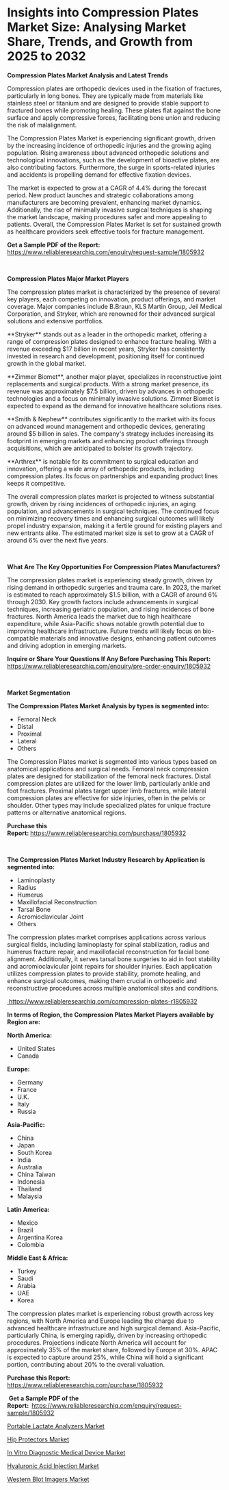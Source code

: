 <p><h1>Insights into Compression Plates Market Size: Analysing Market Share, Trends, and Growth from 2025 to 2032</h1></p><p><strong>Compression Plates Market Analysis and Latest Trends</strong></p>
<p><p>Compression plates are orthopedic devices used in the fixation of fractures, particularly in long bones. They are typically made from materials like stainless steel or titanium and are designed to provide stable support to fractured bones while promoting healing. These plates flat against the bone surface and apply compressive forces, facilitating bone union and reducing the risk of malalignment.</p><p>The Compression Plates Market is experiencing significant growth, driven by the increasing incidence of orthopedic injuries and the growing aging population. Rising awareness about advanced orthopedic solutions and technological innovations, such as the development of bioactive plates, are also contributing factors. Furthermore, the surge in sports-related injuries and accidents is propelling demand for effective fixation devices.</p><p>The market is expected to grow at a CAGR of 4.4% during the forecast period. New product launches and strategic collaborations among manufacturers are becoming prevalent, enhancing market dynamics. Additionally, the rise of minimally invasive surgical techniques is shaping the market landscape, making procedures safer and more appealing to patients. Overall, the Compression Plates Market is set for sustained growth as healthcare providers seek effective tools for fracture management.</p></p>
<p><strong>Get a Sample PDF of the Report:&nbsp;</strong> <a href="https://www.reliableresearchiq.com/enquiry/request-sample/1805932?utm_campaign=1876&utm_medium=2&utm_source=Github&utm_content=ia&utm_term=03032025&utm_id=compression-plates">https://www.reliableresearchiq.com/enquiry/request-sample/1805932</a></p>
<p>&nbsp;</p>
<p><strong>Compression Plates Major Market Players</strong></p>
<p><p>The compression plates market is characterized by the presence of several key players, each competing on innovation, product offerings, and market coverage. Major companies include B.Braun, KLS Martin Group, Jeil Medical Corporation, and Stryker, which are renowned for their advanced surgical solutions and extensive portfolios.</p><p>**Stryker** stands out as a leader in the orthopedic market, offering a range of compression plates designed to enhance fracture healing. With a revenue exceeding $17 billion in recent years, Stryker has consistently invested in research and development, positioning itself for continued growth in the global market.</p><p>**Zimmer Biomet**, another major player, specializes in reconstructive joint replacements and surgical products. With a strong market presence, its revenue was approximately $7.5 billion, driven by advances in orthopedic technologies and a focus on minimally invasive solutions. Zimmer Biomet is expected to expand as the demand for innovative healthcare solutions rises.</p><p>**Smith & Nephew** contributes significantly to the market with its focus on advanced wound management and orthopedic devices, generating around $5 billion in sales. The company's strategy includes increasing its footprint in emerging markets and enhancing product offerings through acquisitions, which are anticipated to bolster its growth trajectory.</p><p>**Arthrex** is notable for its commitment to surgical education and innovation, offering a wide array of orthopedic products, including compression plates. Its focus on partnerships and expanding product lines keeps it competitive.</p><p>The overall compression plates market is projected to witness substantial growth, driven by rising incidences of orthopedic injuries, an aging population, and advancements in surgical techniques. The continued focus on minimizing recovery times and enhancing surgical outcomes will likely propel industry expansion, making it a fertile ground for existing players and new entrants alike. The estimated market size is set to grow at a CAGR of around 6% over the next five years.</p></p>
<p>&nbsp;</p>
<p><strong>What Are The Key Opportunities For Compression Plates Manufacturers?</strong></p>
<p><p>The compression plates market is experiencing steady growth, driven by rising demand in orthopedic surgeries and trauma care. In 2023, the market is estimated to reach approximately $1.5 billion, with a CAGR of around 6% through 2030. Key growth factors include advancements in surgical techniques, increasing geriatric population, and rising incidences of bone fractures. North America leads the market due to high healthcare expenditure, while Asia-Pacific shows notable growth potential due to improving healthcare infrastructure. Future trends will likely focus on bio-compatible materials and innovative designs, enhancing patient outcomes and driving adoption in emerging markets.</p></p>
<p><strong>Inquire or Share Your Questions If Any Before Purchasing This Report:</strong> <a href="https://www.reliableresearchiq.com/enquiry/pre-order-enquiry/1805932?utm_campaign=1876&utm_medium=2&utm_source=Github&utm_content=ia&utm_term=03032025&utm_id=compression-plates">https://www.reliableresearchiq.com/enquiry/pre-order-enquiry/1805932</a></p>
<p>&nbsp;</p>
<p><strong>Market Segmentation</strong></p>
<p><strong>The Compression Plates Market Analysis by types is segmented into:</strong></p>
<p><ul><li>Femoral Neck</li><li>Distal</li><li>Proximal</li><li>Lateral</li><li>Others</li></ul></p>
<p><p>The Compression Plates market is segmented into various types based on anatomical applications and surgical needs. Femoral neck compression plates are designed for stabilization of the femoral neck fractures. Distal compression plates are utilized for the lower limb, particularly ankle and foot fractures. Proximal plates target upper limb fractures, while lateral compression plates are effective for side injuries, often in the pelvis or shoulder. Other types may include specialized plates for unique fracture patterns or alternative anatomical regions.</p></p>
<p><strong>Purchase this Report:&nbsp;</strong><a href="https://www.reliableresearchiq.com/purchase/1805932?utm_campaign=1876&utm_medium=2&utm_source=Github&utm_content=ia&utm_term=03032025&utm_id=compression-plates">https://www.reliableresearchiq.com/purchase/1805932</a></p>
<p>&nbsp;</p>
<p><strong>The Compression Plates Market Industry Research by Application is segmented into:</strong></p>
<p><ul><li>Laminoplasty</li><li>Radius</li><li>Humerus</li><li>Maxillofacial Reconstruction</li><li>Tarsal Bone</li><li>Acromioclavicular Joint</li><li>Others</li></ul></p>
<p><p>The compression plates market comprises applications across various surgical fields, including laminoplasty for spinal stabilization, radius and humerus fracture repair, and maxillofacial reconstruction for facial bone alignment. Additionally, it serves tarsal bone surgeries to aid in foot stability and acromioclavicular joint repairs for shoulder injuries. Each application utilizes compression plates to provide stability, promote healing, and enhance surgical outcomes, making them crucial in orthopedic and reconstructive procedures across multiple anatomical sites and conditions.</p></p>
<p><a href="https://www.reliableresearchiq.com/compression-plates-r1805932?utm_campaign=1876&utm_medium=2&utm_source=Github&utm_content=ia&utm_term=03032025&utm_id=compression-plates">&nbsp;https://www.reliableresearchiq.com/compression-plates-r1805932</a></p>
<p><strong>In terms of Region, the Compression Plates Market Players available by Region are:</strong></p>
<p>
    <p> <strong> North America: </strong>
        <ul>
            <li>United States</li>
            <li>Canada</li>
        </ul>
        </p> 
    <p> <strong> Europe: </strong>
        <ul>
            <li>Germany</li>
            <li>France</li>
            <li>U.K.</li>
            <li>Italy</li>
            <li>Russia</li>
        </ul>
        </p> 
    <p> <strong> Asia-Pacific: </strong>
        <ul>
            <li>China</li>
            <li>Japan</li>
            <li>South Korea</li>
            <li>India</li>
            <li>Australia</li>
            <li>China Taiwan</li>
            <li>Indonesia</li>
            <li>Thailand</li>
            <li>Malaysia</li>
        </ul>
        </p> 
    <p> <strong> Latin America: </strong>
        <ul>
            <li>Mexico</li>
            <li>Brazil</li>
            <li>Argentina Korea</li>
            <li>Colombia</li>
        </ul>
        </p> 
    <p> <strong> Middle East & Africa: </strong>
        <ul>
            <li>Turkey</li>
            <li>Saudi</li>
            <li>Arabia</li>
            <li>UAE</li>
            <li>Korea</li>
        </ul>
    </p>
    </p>
<p><p>The compression plates market is experiencing robust growth across key regions, with North America and Europe leading the charge due to advanced healthcare infrastructure and high surgical demand. Asia-Pacific, particularly China, is emerging rapidly, driven by increasing orthopedic procedures. Projections indicate North America will account for approximately 35% of the market share, followed by Europe at 30%. APAC is expected to capture around 25%, while China will hold a significant portion, contributing about 20% to the overall valuation.</p></p>
<p><strong>Purchase this Report: </strong><a href="https://www.reliableresearchiq.com/purchase/1805932?utm_campaign=1876&utm_medium=2&utm_source=Github&utm_content=ia&utm_term=03032025&utm_id=compression-plates">https://www.reliableresearchiq.com/purchase/1805932</a></p>
<p>&nbsp;<strong>Get a Sample PDF of the Report:&nbsp;&nbsp;</strong><a href="https://www.reliableresearchiq.com/enquiry/request-sample/1805932?utm_campaign=1876&utm_medium=2&utm_source=Github&utm_content=ia&utm_term=03032025&utm_id=compression-plates">https://www.reliableresearchiq.com/enquiry/request-sample/1805932</a></p>
<p><strong></strong></p>
<p><p><a href="https://github.com/WashimHussain441/Market-Research-Report-List-1/blob/main/portable-lactate-analyzers-market.md?utm_campaign=1876&utm_medium=2&utm_source=Github&utm_content=ia&utm_term=03032025&utm_id=compression-plates">Portable Lactate Analyzers Market</a></p><p><a href="https://github.com/ulyssacrayne00231/Market-Research-Report-List-1/blob/main/hip-protectors-market.md?utm_campaign=1876&utm_medium=2&utm_source=Github&utm_content=ia&utm_term=03032025&utm_id=compression-plates">Hip Protectors Market</a></p><p><a href="https://github.com/SanjidaMahmud54/Market-Research-Report-List-1/blob/main/in-vitro-diagnostic-medical-device-market.md?utm_campaign=1876&utm_medium=2&utm_source=Github&utm_content=ia&utm_term=03032025&utm_id=compression-plates">In Vitro Diagnostic Medical Device Market</a></p><p><a href="https://github.com/manesros8/Market-Research-Report-List-1/blob/main/hyaluronic-acid-injection-market.md?utm_campaign=1876&utm_medium=2&utm_source=Github&utm_content=ia&utm_term=03032025&utm_id=compression-plates">Hyaluronic Acid Injection Market</a></p><p><a href="https://github.com/danikabiele541/Market-Research-Report-List-1/blob/main/western-blot-imagers-market.md?utm_campaign=1876&utm_medium=2&utm_source=Github&utm_content=ia&utm_term=03032025&utm_id=compression-plates">Western Blot Imagers Market</a></p></p>